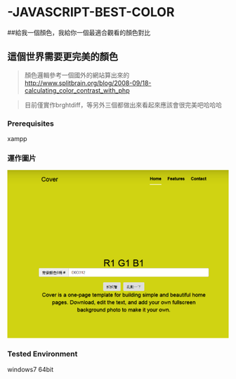 # -JAVASCRIPT-BEST-COLOR
##給我一個顏色，我給你一個最適合觀看的顏色對比

這個世界需要更完美的顏色
-------------

>顏色邏輯參考一個國外的網站算出來的
>http://www.splitbrain.org/blog/2008-09/18-calculating_color_contrast_with_php

>目前僅實作brghtdiff，等另外三個都做出來看起來應該會很完美吧哈哈哈

### Prerequisites
xampp

### 運作圖片
![Image text](https://github.com/colonsong/images/blob/master/bestcolor.png?raw=true)

### Tested Environment
windows7 64bit



